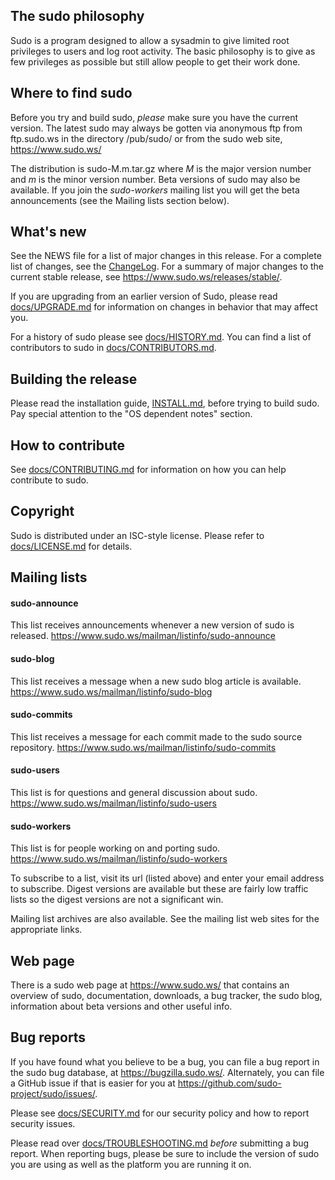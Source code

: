 ## The sudo philosophy

Sudo is a program designed to allow a sysadmin to give limited root privileges
to users and log root activity.  The basic philosophy is to give as few
privileges as possible but still allow people to get their work done.

## Where to find sudo

Before you try and build sudo, *please* make sure you have the current
version.  The latest sudo may always be gotten via anonymous ftp from
ftp.sudo.ws in the directory /pub/sudo/ or from the sudo web site,
https://www.sudo.ws/

The distribution is sudo-M.m.tar.gz where _M_ is the major version
number and _m_ is the minor version number.  Beta versions of sudo may
also be available.  If you join the _sudo-workers_ mailing list you
will get the beta announcements (see the Mailing lists section below).

## What's new

See the NEWS file for a list of major changes in this release.  For
a complete list of changes, see the [ChangeLog](ChangeLog).
For a summary of major changes to the current stable release, see
https://www.sudo.ws/releases/stable/.

If you are upgrading from an earlier version of Sudo, please read
[docs/UPGRADE.md](docs/UPGRADE.md) for information on changes in
behavior that may affect you.

For a history of sudo please see [docs/HISTORY.md](docs/HISTORY.md).
You can find a list of contributors to sudo in
[docs/CONTRIBUTORS.md](docs/CONTRIBUTORS.md).

## Building the release

Please read the installation guide, [INSTALL.md](INSTALL.md), before
trying to build sudo.  Pay special attention to the "OS dependent notes"
section.

## How to contribute

See [docs/CONTRIBUTING.md](docs/CONTRIBUTING.md) for information on
how you can help contribute to sudo.

## Copyright

Sudo is distributed under an ISC-style license.
Please refer to [docs/LICENSE.md](docs/LICENSE.md) for details.

## Mailing lists

#### sudo-announce

This list receives announcements whenever a new version of sudo is
released.  https://www.sudo.ws/mailman/listinfo/sudo-announce

#### sudo-blog

This list receives a message when a new sudo blog article is
available.  https://www.sudo.ws/mailman/listinfo/sudo-blog

#### sudo-commits

This list receives a message for each commit made to the sudo source
repository.  https://www.sudo.ws/mailman/listinfo/sudo-commits

#### sudo-users

This list is for questions and general discussion about sudo.
https://www.sudo.ws/mailman/listinfo/sudo-users

#### sudo-workers

This list is for people working on and porting sudo.
https://www.sudo.ws/mailman/listinfo/sudo-workers

To subscribe to a list, visit its url (listed above) and enter your
email address to subscribe.  Digest versions are available but these are
fairly low traffic lists so the digest versions are not a significant win.

Mailing list archives are also available.  See the mailing list web sites
for the appropriate links.

## Web page

There is a sudo web page at https://www.sudo.ws/ that contains an overview
of sudo, documentation, downloads, a bug tracker, the sudo blog, information
about beta versions and other useful info.

## Bug reports

If you have found what you believe to be a bug, you can file a bug
report in the sudo bug database, at https://bugzilla.sudo.ws/.
Alternately, you can file a GitHub issue if that is easier for you
at https://github.com/sudo-project/sudo/issues/.

Please see [docs/SECURITY.md](docs/SECURITY.md) for our security
policy and how to report security issues.

Please read over [docs/TROUBLESHOOTING.md](docs/TROUBLESHOOTING.md)
*before* submitting a bug report.  When reporting bugs, please be
sure to include the version of sudo you are using as well as the
platform you are running it on.

